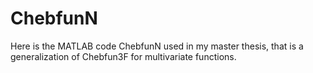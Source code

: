 # ChebfunN
Here is the MATLAB code ChebfunN used in my master thesis, that is a generalization of Chebfun3F for multivariate functions. 

